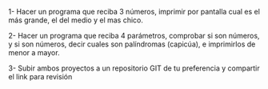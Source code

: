 1- Hacer un programa que reciba 3 números, imprimir por pantalla cual es el más
grande, el del medio y el mas chico.

2- Hacer un programa que reciba 4 parámetros, comprobar si son
números, y si son números, decir cuales son palíndromas (capicúa),
e imprimirlos de menor a mayor.

3- Subir ambos proyectos a un repositorio GIT de tu preferencia y compartir el link para revisión
